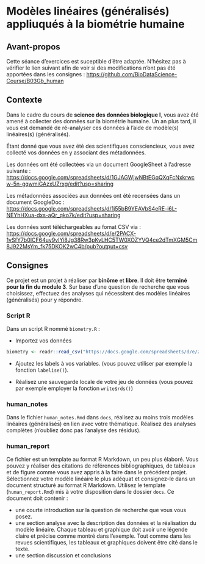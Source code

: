Modèles linéaires (généralisés) appliuqués à la biométrie humaine
================

<!--- do not edit readme.md ---->

## Avant-propos

Cette séance d’exercices est suceptible d’être adaptée. N’hésitez pas à
vérifier le lien suivant afin de voir si des modifications n’ont pas été
apportées dans les consignes :
<https://github.com/BioDataScience-Course/B03Gb_human>

## Contexte

Dans le cadre du cours de **science des données biologique I**, vous
avez été amené à collecter des données sur la biométrie humaine. Un an
plus tard, il vous est demandé de ré-analyser ces données à l’aide de
modèle(s) linéaires(s) (généralisés).

Étant donné que vous avez été des scientifiques consciencieux, vous avez
collecté vos données en y associant des métadonnées.

Les données ont été collectées via un document GoogleSheet à l’adresse
suivante :
<https://docs.google.com/spreadsheets/d/1GJAGWjwNBtEGqQXqFcNxkrwcw-5n-gqwmiGAzxUZrxg/edit?usp=sharing>

Les métadonnées associées aux données ont été recensées dans un document
GoogleDoc :
<https://docs.google.com/spreadsheets/d/1j55bB9YEAVbS4eRE-i6L-NEYhHXua-dxs-aQr_qko7k/edit?usp=sharing>

Les données sont téléchargeables au fomat CSV via :
<https://docs.google.com/spreadsheets/d/e/2PACX-1vSfY7b0ICF64uv9vIYi8Jg38Rw3pKvLHC5TW0XOZYVQ4ce2dTmXGM5Cm8J922MsYm_fk75DKOK2wC4b/pub?output=csv>

## Consignes

Ce projet est un projet à réaliser par **binôme** et **libre**. Il doit
être **terminé pour la fin du module 3**. Sur base d’une question de
recherche que vous choisissez, effectuez des analyses qui nécessitent
des modèles linéaires (généralisés) pour y répondre.

### Script R

Dans un script R nommé `biometry.R` :

-   Importez vos données

``` r
biometry <- readr::read_csv("https://docs.google.com/spreadsheets/d/e/2PACX-1vSfY7b0ICF64uv9vIYi8Jg38Rw3pKvLHC5TW0XOZYVQ4ce2dTmXGM5Cm8J922MsYm_fk75DKOK2wC4b/pub?output=csv", locale = readr::locale(decimal_mark = ","))
```

-   Ajoutez les labels à vos variables. (vous pouvez utiliser par
    exemple la fonction `labelise()`).

-   Réalisez une sauvegarde locale de votre jeu de données (vous pouvez
    par exemple employer la fonction `write$rds()`)

### human_notes

Dans le fichier `human_notes.Rmd` dans `docs`, réalisez au moins trois
modèles linéaires (généralisés) en lien avec votre thématique. Réalisez
des analyses complètes (n’oubliez donc pas l’analyse des résidus).

### human_report

Ce fichier est un template au format R Markdown, un peu plus élaboré.
Vous pouvez y réaliser des citations de références bibliographiques, de
tableaux et de figure comme vous avez appris à la faire dans le
précédent projet. Sélectionnez votre modèle linéaire le plus adéquat et
consignez-le dans un document structuré au format R Markdown. Utilisez
le template (`human_report.Rmd`) mis à votre disposition dans le dossier
`docs`. Ce document doit contenir :

-   une courte introduction sur la question de recherche que vous vous
    posez.
-   une section analyse avec la description des données et la
    réalisation du modèle linéaire. Chaque tableau et graphique doit
    avoir une légende claire et précise comme montré dans l’exemple.
    Tout comme dans les revues scientifiques, les tableaux et graphiques
    doivent être cité dans le texte.
-   une section discussion et conclusions
